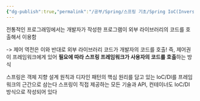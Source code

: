 ```yaml
---
{"dg-publish":true,"permalink":"/공부/Spring/스프링 기초/Spring IoC(Inversion of Control)/","dgPassFrontmatter":true}
---
```


전통적인 프로그래밍에서는 개발자가 작성한 프로그램이 외부 라이브러리의 코드를 호출해서 이용함

-> 제어 역전은 이와 반대로 외부 라이브러리 코드가 개발자의 코드를 호출! 즉, 제어권이 프레임워크에게 있어 **필요에 따라 스프링 프레임워크가 사용자의 코드를 호출**하는 방식


스프링은 객체 지향 설계 원칙과 디자인 패턴의 핵심 원리를 담고 있는 IoC/DI를 프레임워크의 근간으로 삼는다
스프링이 직접 제공하는 모든 기술과 API, 컨테이너도 IoC/DI 방식으로 작성되어 있다
